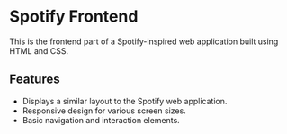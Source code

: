# Spotify Frontend

This is the frontend part of a Spotify-inspired web application built using HTML and CSS.

## Features

- Displays a similar layout to the Spotify web application.
- Responsive design for various screen sizes.
- Basic navigation and interaction elements.
